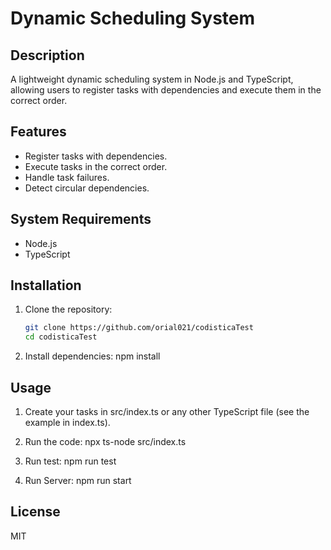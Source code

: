 # Dynamic Scheduling System

## Description
A lightweight dynamic scheduling system in Node.js and TypeScript, allowing users to register tasks with dependencies and execute them in the correct order.

## Features
- Register tasks with dependencies.
- Execute tasks in the correct order.
- Handle task failures.
- Detect circular dependencies.

## System Requirements
- Node.js
- TypeScript

## Installation
1. Clone the repository:
   ```bash
   git clone https://github.com/orial021/codisticaTest
   cd codisticaTest

2. Install dependencies:
    npm install

## Usage
1. Create your tasks in src/index.ts or any other TypeScript file (see the example in index.ts).

2. Run the code:
    npx ts-node src/index.ts

3. Run test:
    npm run test

4. Run Server:
    npm run start

## License

MIT